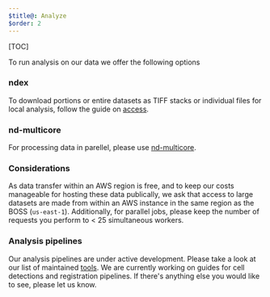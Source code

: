 ```yaml
---
$title@: Analyze
$order: 2
---
```


[TOC]

To run analysis on our data we offer the following options

### ndex

To download portions or entire datasets as TIFF stacks or individual files for local analysis, follow the guide on [access]([url('/content/help/access.md')).

### nd-multicore

For processing data in parellel, please use <a href="https://github.com/rguo123/nd-multicore" target="_blank">nd-multicore</a>.  

### Considerations

As data transfer within an AWS region is free, and to keep our costs manageable for hosting these data publically, we ask that access to large datasets are made from within an AWS instance in the same region as the BOSS (`us-east-1`).  Additionally, for parallel jobs, please keep the number of requests you perform to < 25 simultaneous workers.

### Analysis pipelines

Our analysis pipelines are under active development.  Please take a look at our list of maintained [tools]([url('/content/pages/tools.html')]).  We are currently working on guides for cell detections and registration pipelines.  If there's anything else you would like to see, please let us know.